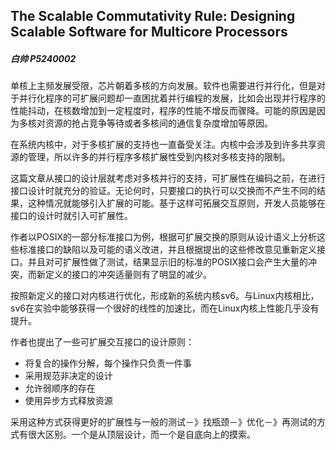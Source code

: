 ## The Scalable Commutativity Rule: Designing Scalable Software for Multicore Processors


##### 白帅 P5240002
<!-- 13年 best paper -->

<!-- 多核软件的可扩展性设计 -->

单核上主频发展受限，芯片朝着多核的方向发展。软件也需要进行并行化，但是对于并行化程序的可扩展问题却一直困扰着并行编程的发展，比如会出现并行程序的性能抖动，在核数增加到一定程度时，程序的性能不增反而骤降。可能的原因是因为多核对资源的抢占竞争等待或者多核间的通信复杂度增加等原因。

在系统内核中，对于多核扩展的支持也一直备受关注。内核中会涉及到许多共享资源的管理，所以许多的并行程序多核扩展性受到内核对多核支持的限制。

这篇文章从接口的设计层就考虑对多核并行的支持，可扩展性在编码之前，在进行接口设计时就充分的验证。无论何时，只要接口的执行可以交换而不产生不同的结果，这种情况就能够引入扩展的可能。基于这样可拓展交互原则，开发人员能够在接口的设计时就引入可扩展性。

作者以POSIX的一部分标准接口为例，根据可扩展交换的原则从设计语义上分析这些标准接口的缺陷以及可能的语义改进，并且根据提出的这些修改意见重新定义接口。并且对可扩展性做了测试，结果显示旧的标准的POSIX接口会产生大量的冲突，而新定义的接口的冲突适量则有了明显的减少。

按照新定义的接口对内核进行优化，形成新的系统内核sv6。与Linux内核相比，sv6在实验中能够获得一个很好的线性的加速比，而在Linux内核上性能几乎没有提升。

作者也提出了一些可扩展交互接口的设计原则：
* 将复合的操作分解，每个操作只负责一件事
* 采用规范非决定的设计
* 允许弱顺序的存在
* 使用异步方式释放资源

采用这种方式获得更好的扩展性与一般的测试－》找瓶颈－》优化－》再测试的方式有很大区别。一个是从顶层设计，而一个是自底向上的摸索。